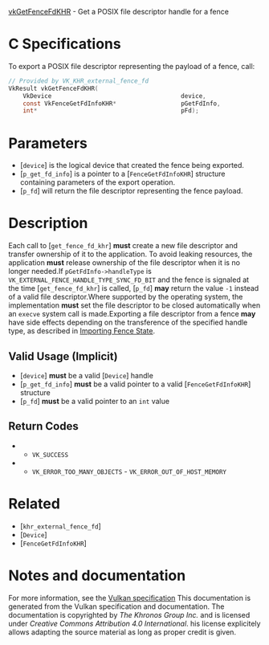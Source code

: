 [vkGetFenceFdKHR](https://www.khronos.org/registry/vulkan/specs/1.3-extensions/man/html/vkGetFenceFdKHR.html) - Get a POSIX file descriptor handle for a fence

# C Specifications
To export a POSIX file descriptor representing the payload of a fence, call:
```c
// Provided by VK_KHR_external_fence_fd
VkResult vkGetFenceFdKHR(
    VkDevice                                    device,
    const VkFenceGetFdInfoKHR*                  pGetFdInfo,
    int*                                        pFd);
```

# Parameters
- [`device`] is the logical device that created the fence being exported.
- [`p_get_fd_info`] is a pointer to a [`FenceGetFdInfoKHR`] structure containing parameters of the export operation.
- [`p_fd`] will return the file descriptor representing the fence payload.

# Description
Each call to [`get_fence_fd_khr`] **must**  create a new file descriptor and
transfer ownership of it to the application.
To avoid leaking resources, the application  **must**  release ownership of the
file descriptor when it is no longer needed.If `pGetFdInfo->handleType` is
`VK_EXTERNAL_FENCE_HANDLE_TYPE_SYNC_FD_BIT` and the fence is signaled at
the time [`get_fence_fd_khr`] is called, [`p_fd`] **may**  return the value
`-1` instead of a valid file descriptor.Where supported by the operating system, the implementation  **must**  set the
file descriptor to be closed automatically when an `execve` system call
is made.Exporting a file descriptor from a fence  **may**  have side effects depending on
the transference of the specified handle type, as described in
[Importing Fence State](https://www.khronos.org/registry/vulkan/specs/1.3-extensions/html/vkspec.html#synchronization-fences-importing).
## Valid Usage (Implicit)
-  [`device`] **must**  be a valid [`Device`] handle
-  [`p_get_fd_info`] **must**  be a valid pointer to a valid [`FenceGetFdInfoKHR`] structure
-  [`p_fd`] **must**  be a valid pointer to an `int` value

## Return Codes
*   - `VK_SUCCESS` 
*   - `VK_ERROR_TOO_MANY_OBJECTS`  - `VK_ERROR_OUT_OF_HOST_MEMORY`

# Related
- [`khr_external_fence_fd`]
- [`Device`]
- [`FenceGetFdInfoKHR`]

# Notes and documentation
For more information, see the [Vulkan specification](https://www.khronos.org/registry/vulkan/specs/1.3-extensions/html/vkspec.html)
This documentation is generated from the Vulkan specification and documentation.
The documentation is copyrighted by *The Khronos Group Inc.* and is licensed under *Creative Commons Attribution 4.0 International*.
his license explicitely allows adapting the source material as long as proper credit is given.
        